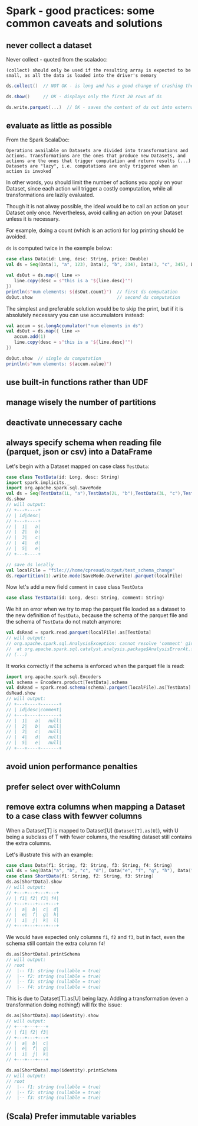 # Spark - good practices: some common caveats and solutions

## never collect a dataset

Never collect - quoted from the scaladoc:

`(collect) should only be used if the resulting array is expected to be small, as all the data is loaded into the driver's memory`

```scala
ds.collect()  // NOT OK - is long and has a good change of crashing the driver, unless ds is small

ds.show()     // OK - displays only the first 20 rows of ds

ds.write.parquet(...)  // OK - saves the content of ds out into external storage
```

## evaluate as little as possible

From the Spark ScalaDoc:

`Operations available on Datasets are divided into transformations and actions. Transformations are the ones that produce new Datasets, and actions are the ones that trigger computation and return results
(...)
Datasets are "lazy", i.e. computations are only triggered when an action is invoked`

In other words, you should limit the number of actions you apply on your Dataset, since each action will trigger a costly computation, while all transformations are lazily evaluated.

Though it is not alway possible, the ideal would be to call an action on your Dataset only once. Nevertheless, avoid calling an action on your Dataset unless it is necessary.

For example, doing a count (which is an action) for log printing should be avoided.

`ds` is computed twice in the exemple below:
```scala
case class Data(id: Long, desc: String, price: Double)
val ds = Seq(Data(1, "a", 123), Data(2, "b", 234), Data(3, "c", 345), Data(4, "a", 234), Data(5, "a", 345), Data(6, "b", 123), Data(7, "a", 234), Data(8, "c", 345), Data(9, "a", 234), Data(10, "b", 234)).toDS

val dsOut = ds.map({ line =>
   line.copy(desc = s"this is a '${line.desc}'")
})
println(s"num elements: ${dsOut.count}")  // first ds computation
dsOut.show                                // second ds computation
```
The simplest and preferable solution would be to skip the print, but if it is absolutely necessary you can use accumulators instead:
```scala
val accum = sc.longAccumulator("num elements in ds")
val dsOut = ds.map({ line =>
   accum.add(1)
   line.copy(desc = s"this is a '${line.desc}'")
})

dsOut.show  // single ds computation
println(s"num elements: ${accum.value}")
```

## use built-in functions rather than UDF

## manage wisely the number of partitions

## deactivate unnecessary cache

## always specify schema when reading file (parquet, json or csv) into a DataFrame

Let's begin with a Dataset mapped on case class `TestData`:
```scala
case class TestData(id: Long, desc: String)
import spark.implicits._
import org.apache.spark.sql.SaveMode
val ds = Seq(TestData(1L, "a"),TestData(2L, "b"),TestData(3L, "c"),TestData(4L, "d"),TestData(5L, "e")).toDS
ds.show
// will output:
// +---+----+
// | id|desc|
// +---+----+
// |  1|   a|
// |  2|   b|
// |  3|   c|
// |  4|   d|
// |  5|   e|
// +---+----+

// save ds locally
val localFile = "file:///home/cpreaud/output/test_schema_change"
ds.repartition(1).write.mode(SaveMode.Overwrite).parquet(localFile)
```
Now let's add a new field `comment` in case class `TestData`
```scala
case class TestData(id: Long, desc: String, comment: String)
```
We hit an error when we try to map the parquet file loaded as a dataset to the new definition of `TestData`, because the schema of the parquet file and the schema of `TestData` do not match anymore:
```scala
val dsRead = spark.read.parquet(localFile).as[TestData]
// will output:
// org.apache.spark.sql.AnalysisException: cannot resolve 'comment' given input columns: [desc, id]
//  at org.apache.spark.sql.catalyst.analysis.package$AnalysisErrorAt.failAnalysis(package.scala:54)
// (...)
```
It works correctly if the schema is enforced when the parquet file is read:
```scala
import org.apache.spark.sql.Encoders
val schema = Encoders.product[TestData].schema
val dsRead = spark.read.schema(schema).parquet(localFile).as[TestData]
dsRead.show
// will output:
// +---+----+-------+
// | id|desc|comment|
// +---+----+-------+
// |  1|   a|   null|
// |  2|   b|   null|
// |  3|   c|   null|
// |  4|   d|   null|
// |  5|   e|   null|
// +---+----+-------+
```

## avoid union performance penalties

## prefer select over withColumn

## remove extra columns when mapping a Dataset to a case class with fewver columns

When a Dataset[T] is mapped to Dataset[U] (`Dataset[T].as[U]`), with U being a subclass of T with fewer columns, the resulting dataset still contains the extra columns.

Let's illustrate this with an example:
```scala
case class Data(f1: String, f2: String, f3: String, f4: String)
val ds = Seq(Data("a", "b", "c", "d"), Data("e", "f", "g", "h"), Data("i", "j", "k", "l")).toDS
case class ShortData(f1: String, f2: String, f3: String)
ds.as[ShortData].show
// will output:
// +---+---+---+---+
// | f1| f2| f3| f4|
// +---+---+---+---+
// |  a|  b|  c|  d|
// |  e|  f|  g|  h|
// |  i|  j|  k|  l|
// +---+---+---+---+
```

We would have expected only columns `f1`, `f2` and `f3`, but in fact, even the schema still contain the extra column `f4`!
```scala
ds.as[ShortData].printSchema
// will output:
// root
//  |-- f1: string (nullable = true)
//  |-- f2: string (nullable = true)
//  |-- f3: string (nullable = true)
//  |-- f4: string (nullable = true)
```
This is due to Dataset[T].as[U] being lazy. Adding a transformation (even a transformation doing nothing!) will fix the issue:
```scala
ds.as[ShortData].map(identity).show
// will output:
// +---+---+---+
// | f1| f2| f3|
// +---+---+---+
// |  a|  b|  c|
// |  e|  f|  g|
// |  i|  j|  k|
// +---+---+---+

ds.as[ShortData].map(identity).printSchema
// will output:
// root
//  |-- f1: string (nullable = true)
//  |-- f2: string (nullable = true)
//  |-- f3: string (nullable = true)
```

## (Scala) Prefer immutable variables
